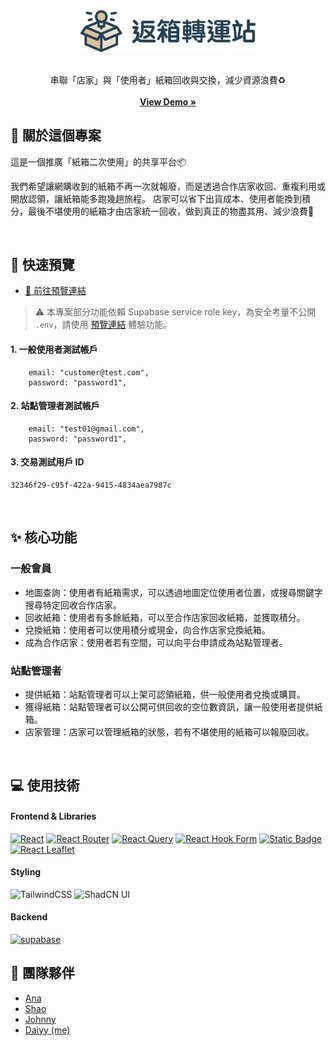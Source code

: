 <div align="center">
  <a href="https://github.com/itsdaiyy/react-boxes">
    <img src="/docs/logo.svg" alt="Logo" width="280">
  </a>
  <br />
  <br />
  <p align="center">
    串聯「店家」與「使用者」紙箱回收與交換，減少資源浪費♻️
    <br />
    <br />
    <a href="https://itsdaiyy.github.io/react-boxes/"><strong>View Demo »</strong></a>
    <br />
  </p>
</div>


## 👀 關於這個專案
<p>這是一個推廣「紙箱二次使用」的共享平台📦</p>
我們希望讓網購收到的紙箱不再一次就報廢，而是透過合作店家收回、重複利用或開放認領，讓紙箱能多跑幾趟旅程。 
店家可以省下出貨成本、使用者能換到積分，最後不堪使用的紙箱才由店家統一回收，做到真正的物盡其用、減少浪費🌱</p>

<br />

## 🚀 快速預覽
- [🔗 前往預覽連結](https://itsdaiyy.github.io/react-boxes/#/)
  
> ⚠️ 本專案部分功能依賴 Supabase service role key，為安全考量不公開 `.env`，請使用 [預覽連結](https://itsdaiyy.github.io/react-boxes/#/) 體驗功能。

#### 1. 一般使用者測試帳戶
```
    email: "customer@test.com",
    password: "password1",
```

#### 2. 站點管理者測試帳戶
```
    email: "test01@gmail.com",
    password: "password1",
```
#### 3. 交易測試用戶 ID
```
32346f29-c95f-422a-9415-4834aea7987c
```

<br />

## ✨ 核心功能
### 一般會員
- 地圖查詢：使用者有紙箱需求，可以透過地圖定位使用者位置，或搜尋關鍵字搜尋特定回收合作店家。
- 回收紙箱：使用者有多餘紙箱，可以至合作店家回收紙箱，並獲取積分。
- 兌換紙箱：使用者可以使用積分或現金，向合作店家兌換紙箱。
- 成為合作店家：使用者若有空間，可以向平台申請成為站點管理者。

### 站點管理者
- 提供紙箱：站點管理者可以上架可認領紙箱，供一般使用者兌換或購買。
- 獲得紙箱：站點管理者可以公開可供回收的空位數資訊，讓一般使用者提供紙箱。
- 店家管理：店家可以管理紙箱的狀態，若有不堪使用的紙箱可以報廢回收。

<br />

## 💻 使用技術
#### Frontend & Libraries
[![React](https://img.shields.io/badge/react-20232A?style=for-the-badge&logo=react&logoColor=%2361DAFB)](https://react.dev/)
[![React Router](https://img.shields.io/badge/React_Router-CA4245?style=for-the-badge&logo=reactrouter&logoColor=white)](https://reactrouter.com/)
[![React Query](https://img.shields.io/badge/React_Query-f04444?style=for-the-badge&logo=tanstack)](https://tanstack.com/query/latest/docs/framework/react/overview)
[![React Hook Form](https://img.shields.io/badge/React_Hook_Form-ec5991?style=for-the-badge&logo=react%20hook%20form&logoColor=white)](https://react-hook-form.com/)
[![Static Badge](https://img.shields.io/badge/zod-264b7f?style=for-the-badge&logo=zod)](https://zod.dev/) <br />
[![React Leaflet](https://img.shields.io/badge/React_Leaflet-2A473E?style=for-the-badge&logo=leaflet)](https://react-leaflet.js.org/)

#### Styling
![TailwindCSS](https://img.shields.io/badge/tailwindcss-%2338B2AC.svg?style=for-the-badge&logo=tailwind-css&logoColor=white)
![ShadCN UI](https://img.shields.io/badge/ShadCN_UI-000000?style=for-the-badge&logo=none&logoColor=white)


#### Backend 
[![supabase](https://img.shields.io/badge/supabase-1c1c1c?style=for-the-badge&logo=supabase)](https://supabase.com/)


## 🤝 團隊夥伴
- [Ana](https://github.com/Ana000701)
- [Shao](https://github.com/oxfoxlion)
- [Johnny](https://github.com/JohnnyHsiehTW)
- [Daiyy (me)](https://github.com/itsdaiyy)
